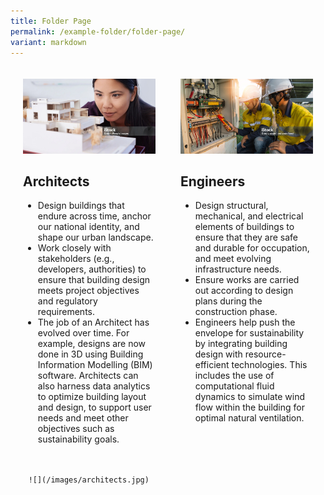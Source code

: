 ```yaml
---
title: Folder Page
permalink: /example-folder/folder-page/
variant: markdown
---
```

<div style="display: flex; justify-content: space-between;" class="container">
        <div style="width: 50%; padding: 20px;" class="column">
          <img alt="" src="/images/architects.jpg">  
					<h2>Architects</h2>
            <ul>
							<li>Design buildings that endure across time, anchor our national identity, and shape our urban landscape.</li>
							<li>Work closely with stakeholders (e.g., developers, authorities) to ensure that building design meets project objectives and regulatory requirements.</li>
							<li>The job of an Architect has evolved over time. For example, designs are now done in 3D using Building Information Modelling (BIM) software. Architects can also harness data analytics to optimize building layout and design, to support user needs and meet other objectives such as sustainability goals.</li>
					</ul>
        </div>
        <div style="width: 50%; padding: 20px;" class="column">
           <img alt="" src="/images/civil_structural_electrical_mechanical_engineers.jpg"> 
					 <h2>Engineers</h2>
            <ul>
							<li>Design structural, mechanical, and electrical elements of buildings to ensure that they are safe and durable for occupation, and meet evolving infrastructure needs.</li>
							<li>Ensure works are carried out according to design plans during the construction phase.</li>
							<li>Engineers help push the envelope for sustainability by integrating building design with resource-efficient technologies. This includes the use of computational fluid dynamics to simulate wind flow within the building for optimal natural ventilation.</li>
					</ul>
        </div>
    </div>
		
		
		![](/images/architects.jpg)